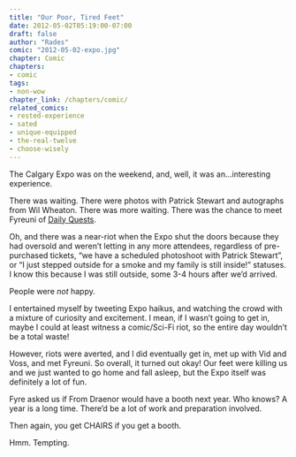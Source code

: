 ```yaml
---
title: "Our Poor, Tired Feet"
date: 2012-05-02T05:19:00-07:00
draft: false
author: "Rades"
comic: "2012-05-02-expo.jpg"
chapter: Comic
chapters:
- comic
tags:
- non-wow
chapter_link: /chapters/comic/
related_comics:
- rested-experience
- sated
- unique-equipped
- the-real-twelve
- choose-wisely
---
```


The Calgary Expo was on the weekend, and, well, it was an…interesting experience.


There was waiting. There were photos with Patrick Stewart and autographs from Wil Wheaton. There was more waiting. There was the chance to meet Fyreuni of [Daily Quests](http://daily-quests.com/comic).


Oh, and there was a near-riot when the Expo shut the doors because they had oversold and weren’t letting in any more attendees, regardless of pre-purchased tickets, “we have a scheduled photoshoot with Patrick Stewart”, or “I just stepped outside for a smoke and my family is still inside!” statuses. I know this because I was still outside, some 3-4 hours after we’d arrived.


People were *not* happy.


I entertained myself by tweeting Expo haikus, and watching the crowd with a mixture of curiosity and excitement. I mean, if I wasn’t going to get in, maybe I could at least witness a comic/Sci-Fi riot, so the entire day wouldn’t be a total waste!


However, riots were averted, and I did eventually get in, met up with Vid and Voss, and met Fyreuni. So overall, it turned out okay! Our feet were killing us and we just wanted to go home and fall asleep, but the Expo itself was definitely a lot of fun.


Fyre asked us if From Draenor would have a booth next year. Who knows? A year is a long time. There’d be a lot of work and preparation involved.


Then again, you get CHAIRS if you get a booth.


Hmm. Tempting.

